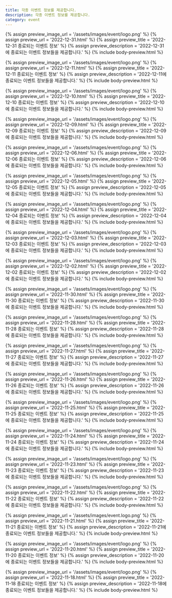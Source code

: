 ```yaml
---
title: 각종 이벤트 정보를 제공합니다. 
description: 각종 이벤트 정보를 제공합니다. 
category: event
---
```



{% assign preview_image_url = '/assets/images/event/logo.png' %}
{% assign preview_url = '2022-12-31.html' %}
{% assign preview_title = '2022-12-31 종료되는 이벤트 정보' %}
{% assign preview_description = '2022-12-31에 종료되는 이벤트 정보들을 제공합니다.' %}
{% include body-preview.html %}


{% assign preview_image_url = '/assets/images/event/logo.png' %}
{% assign preview_url = '2022-12-11.html' %}
{% assign preview_title = '2022-12-11 종료되는 이벤트 정보' %}
{% assign preview_description = '2022-12-11에 종료되는 이벤트 정보들을 제공합니다.' %}
{% include body-preview.html %}


{% assign preview_image_url = '/assets/images/event/logo.png' %}
{% assign preview_url = '2022-12-10.html' %}
{% assign preview_title = '2022-12-10 종료되는 이벤트 정보' %}
{% assign preview_description = '2022-12-10에 종료되는 이벤트 정보들을 제공합니다.' %}
{% include body-preview.html %}


{% assign preview_image_url = '/assets/images/event/logo.png' %}
{% assign preview_url = '2022-12-09.html' %}
{% assign preview_title = '2022-12-09 종료되는 이벤트 정보' %}
{% assign preview_description = '2022-12-09에 종료되는 이벤트 정보들을 제공합니다.' %}
{% include body-preview.html %}


{% assign preview_image_url = '/assets/images/event/logo.png' %}
{% assign preview_url = '2022-12-06.html' %}
{% assign preview_title = '2022-12-06 종료되는 이벤트 정보' %}
{% assign preview_description = '2022-12-06에 종료되는 이벤트 정보들을 제공합니다.' %}
{% include body-preview.html %}


{% assign preview_image_url = '/assets/images/event/logo.png' %}
{% assign preview_url = '2022-12-05.html' %}
{% assign preview_title = '2022-12-05 종료되는 이벤트 정보' %}
{% assign preview_description = '2022-12-05에 종료되는 이벤트 정보들을 제공합니다.' %}
{% include body-preview.html %}


{% assign preview_image_url = '/assets/images/event/logo.png' %}
{% assign preview_url = '2022-12-04.html' %}
{% assign preview_title = '2022-12-04 종료되는 이벤트 정보' %}
{% assign preview_description = '2022-12-04에 종료되는 이벤트 정보들을 제공합니다.' %}
{% include body-preview.html %}


{% assign preview_image_url = '/assets/images/event/logo.png' %}
{% assign preview_url = '2022-12-03.html' %}
{% assign preview_title = '2022-12-03 종료되는 이벤트 정보' %}
{% assign preview_description = '2022-12-03에 종료되는 이벤트 정보들을 제공합니다.' %}
{% include body-preview.html %}


{% assign preview_image_url = '/assets/images/event/logo.png' %}
{% assign preview_url = '2022-12-02.html' %}
{% assign preview_title = '2022-12-02 종료되는 이벤트 정보' %}
{% assign preview_description = '2022-12-02에 종료되는 이벤트 정보들을 제공합니다.' %}
{% include body-preview.html %}


{% assign preview_image_url = '/assets/images/event/logo.png' %}
{% assign preview_url = '2022-11-30.html' %}
{% assign preview_title = '2022-11-30 종료되는 이벤트 정보' %}
{% assign preview_description = '2022-11-30에 종료되는 이벤트 정보들을 제공합니다.' %}
{% include body-preview.html %}


{% assign preview_image_url = '/assets/images/event/logo.png' %}
{% assign preview_url = '2022-11-28.html' %}
{% assign preview_title = '2022-11-28 종료되는 이벤트 정보' %}
{% assign preview_description = '2022-11-28에 종료되는 이벤트 정보들을 제공합니다.' %}
{% include body-preview.html %}


{% assign preview_image_url = '/assets/images/event/logo.png' %}
{% assign preview_url = '2022-11-27.html' %}
{% assign preview_title = '2022-11-27 종료되는 이벤트 정보' %}
{% assign preview_description = '2022-11-27에 종료되는 이벤트 정보들을 제공합니다.' %}
{% include body-preview.html %}


{% assign preview_image_url = '/assets/images/event/logo.png' %}
{% assign preview_url = '2022-11-26.html' %}
{% assign preview_title = '2022-11-26 종료되는 이벤트 정보' %}
{% assign preview_description = '2022-11-26에 종료되는 이벤트 정보들을 제공합니다.' %}
{% include body-preview.html %}


{% assign preview_image_url = '/assets/images/event/logo.png' %}
{% assign preview_url = '2022-11-25.html' %}
{% assign preview_title = '2022-11-25 종료되는 이벤트 정보' %}
{% assign preview_description = '2022-11-25에 종료되는 이벤트 정보들을 제공합니다.' %}
{% include body-preview.html %}


{% assign preview_image_url = '/assets/images/event/logo.png' %}
{% assign preview_url = '2022-11-24.html' %}
{% assign preview_title = '2022-11-24 종료되는 이벤트 정보' %}
{% assign preview_description = '2022-11-24에 종료되는 이벤트 정보들을 제공합니다.' %}
{% include body-preview.html %}


{% assign preview_image_url = '/assets/images/event/logo.png' %}
{% assign preview_url = '2022-11-23.html' %}
{% assign preview_title = '2022-11-23 종료되는 이벤트 정보' %}
{% assign preview_description = '2022-11-23에 종료되는 이벤트 정보들을 제공합니다.' %}
{% include body-preview.html %}


{% assign preview_image_url = '/assets/images/event/logo.png' %}
{% assign preview_url = '2022-11-22.html' %}
{% assign preview_title = '2022-11-22 종료되는 이벤트 정보' %}
{% assign preview_description = '2022-11-22에 종료되는 이벤트 정보들을 제공합니다.' %}
{% include body-preview.html %}


{% assign preview_image_url = '/assets/images/event.logo.png' %}
{% assign preview_url = '2022-11-21.html' %}
{% assign preview_title = '2022-11-21 종료되는 이벤트 정보' %}
{% assign preview_description = '2022-11-21에 종료되는 이벤트 정보들을 제공합니다.' %}
{% include body-preview.html %}


{% assign preview_image_url = '/assets/images/event/logo.png' %}
{% assign preview_url = '2022-11-20.html' %}
{% assign preview_title = '2022-11-20 종료되는 이벤트 정보' %}
{% assign preview_description = '2022-11-20에 종료되는 이벤트 정보들을 제공합니다.' %}
{% include body-preview.html %}


{% assign preview_image_url = '/assets/images/event/logo.png' %}
{% assign preview_url = '2022-11-18.html' %}
{% assign preview_title = '2022-11-18 종료되는 이벤트 정보' %}
{% assign preview_description = '2022-11-18에 종료되는 이벤트 정보들을 제공합니다.' %}
{% include body-preview.html %}

